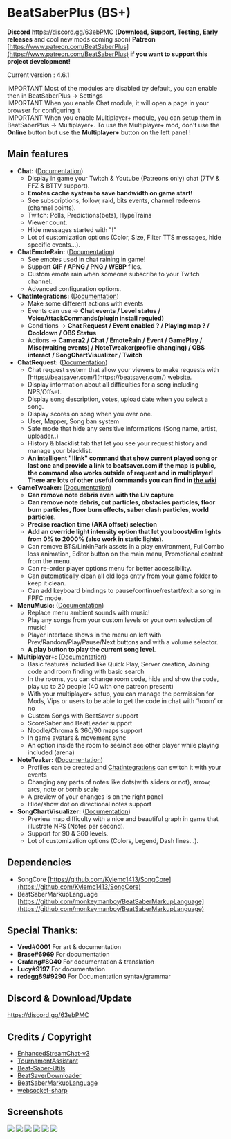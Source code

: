 # BeatSaberPlus (BS+)

**Discord** https://discord.gg/63ebPMC (**Download, Support, Testing, Early releases** and cool new mods coming soon)
**Patreon** [https://www.patreon.com/BeatSaberPlus](https://www.patreon.com/BeatSaberPlus) **if you want to support this project development!**

Current version : 4.6.1

IMPORTANT Most of the modules are disabled by default, you can enable then in BeatSaberPlus -> Settings  
IMPORTANT When you enable Chat module, it will open a page in your browser for configuring it  
IMPORTANT When you enable Multiplayer+ module, you can setup them in BeatSaberPlus -> Multiplayer+. To use the Multiplayer+ mod, don't use the **Online** button but use the **Multiplayer+** button on the left panel !   

## **Main features**

 - **Chat:** ([Documentation](https://github.com/hardcpp/BeatSaberPlus/wiki#chat))
	 - Display in game your Twitch & Youtube (Patreons only) chat (7TV & FFZ & BTTV support).
	 - **Emotes cache system to save bandwidth on game start!** 
	 - See subscriptions, follow, raid, bits events, channel redeems (channel points).
	 - Twitch: Polls, Predictions(bets), HypeTrains
	 - Viewer count.
	 - Hide messages started with "!"
	 - Lot of customization options (Color, Size, Filter TTS messages, hide specific events...).
 - **ChatEmoteRain:** ([Documentation](https://github.com/hardcpp/BeatSaberPlus/wiki#chat-emote-rain))
	 - See emotes used in chat raining in game!
	 - Support **GIF / APNG / PNG / WEBP** files.
	 - Custom emote rain when someone subscribe to your Twitch channel.
	 - Advanced configuration options.
- **ChatIntegrations:** ([Documentation](https://github.com/hardcpp/BeatSaberPlus/wiki#chat-integrations))
 	 - Make some different actions with events
	 - Events can use -> **Chat events / Level status / VoiceAttackCommands(plugin install requied)**
	 - Conditions -> **Chat Request / Event enabled ? / Playing map ? / Cooldown / OBS Status**
	 - Actions -> **Camera2 / Chat / EmoteRain / Event / GamePlay / Misc(waiting events) / NoteTweaker(profile changing) / OBS interact / SongChartVisualizer / Twitch**
 - **ChatRequest:** ([Documentation](https://github.com/hardcpp/BeatSaberPlus/wiki#chat-request))
	 - Chat request system that allow your viewers to make requests with [https://beatsaver.com/](https://beatsaver.com/) website.
	 - Display information about all difficulties for a song including NPS/Offset.
	 - Display song description, votes, upload date when you select a song.
	 - Display scores on song when you over one.
	 - User, Mapper, Song ban system
	 - Safe mode that hide any sensitive informations (Song name, artist, uploader..)
	 - History & blacklist tab that let you see your request history and manage your blacklist.
	 - **An intelligent "!link" command that show current played song or last one and provide a link to beatsaver.com if the map is public, the command also works outside of request and in multiplayer!  
	 There are lots of other useful commands you can find in [the wiki](https://github.com/hardcpp/BeatSaberPlus/wiki/%5BEN%5D-Chat-Request#4---chat-commands)**
 - **GameTweaker:** ([Documentation](https://github.com/hardcpp/BeatSaberPlus/wiki#game-tweaker))  
     - **Can remove note debris even with the Liv capture**
	 - **Can remove note debris, cut particles, obstacles particles, floor burn particles, floor burn effects, saber clash particles, world particles.**
	 - **Precise reaction time (AKA offset) selection**
	 - **Add an override light intensity option that let you boost/dim lights from 0% to 2000% (also work in static lights).**
	 - Can remove BTS/LinkinPark assets in a play environment, FullCombo loss animation, Editor button on the main menu, Promotional content from the menu.
	 - Can re-order player options menu for better accessibility.
	 - Can automatically clean all old logs entry from your game folder to keep it clean.
	 - Can add keyboard bindings to pause/continue/restart/exit a song in FPFC mode.
 - **MenuMusic:** ([Documentation](https://github.com/hardcpp/BeatSaberPlus/wiki#menu-music))
	 - Replace menu ambient sounds with music!
	 - Play any songs from your custom levels or your own selection of music!
	 - Player interface shows in the menu on left with Prev/Random/Play/Pause/Next buttons and with a volume selector.
	 - **A play button to play the current song level**.
 - **Multiplayer+:** ([Documentation](https://github.com/hardcpp/BeatSaberPlus/wiki#multiplayer-plus))  
	 - Basic features included like Quick Play, Server creation, Joining code and room finding with basic search
	 - In the rooms, you can change room code, hide and show the code, play up to 20 people (40 with one patreon present)
	 - With your multiplayer+ setup, you can manage the permission for Mods, Vips or users to be able to get the code in chat with ‘!room’ or no
	 - Custom Songs with BeatSaver support
	 - ScoreSaber and BeatLeader support
	 - Noodle/Chroma & 360/90 maps support
	 - In game avatars & movement sync
	 - An option inside the room to see/not see other player while playing included (arena)
 - **NoteTeaker:** ([Documentation](https://github.com/hardcpp/BeatSaberPlus/wiki#note-tweaker))   
	 - Profiles can be created and [ChatIntegrations](https://github.com/hardcpp/BeatSaberPlus/wiki#chat-integrations) can switch it with your events
	 - Changing any parts of notes like dots(with sliders or not), arrow, arcs, note or bomb scale
	 - A preview of your changes is on the right panel
	 - Hide/show dot on directional notes support
 - **SongChartVisualizer:** ([Documentation](https://github.com/hardcpp/BeatSaberPlus/wiki#song-chart-visualizer))
	 - Preview map difficulty with a nice and beautiful graph in game that illustrate NPS (Notes per second).
	 - Support for 90 & 360 levels.
	 - Lot of customization options (Colors, Legend, Dash lines...).


## **Dependencies**

- SongCore [https://github.com/Kylemc1413/SongCore](https://github.com/Kylemc1413/SongCore)
- BeatSaberMarkupLanguage [https://github.com/monkeymanboy/BeatSaberMarkupLanguage](https://github.com/monkeymanboy/BeatSaberMarkupLanguage)

## **Special Thanks**:
- **Vred#0001** For art & documentation
- **Brase#6969** For documentation
- **Crafang#8040** For documentation & translation
- **Lucy#9197** For documentation
- **redegg89#9290** For Documentation syntax/grammar

## **Discord & Download/Update**
https://discord.gg/63ebPMC 

## **Credits / Copyright**
* [EnhancedStreamChat-v3](https://github.com/brian91292/EnhancedStreamChat-v3)
* [TournamentAssistant](https://github.com/MatrikMoon/TournamentAssistant)
* [Beat-Saber-Utils](https://github.com/Kylemc1413/Beat-Saber-Utils)
* [BeatSaverDownloader](https://github.com/Kylemc1413/BeatSaverDownloader)
* [BeatSaberMarkupLanguage](https://github.com/monkeymanboy/BeatSaberMarkupLanguage)
* [websocket-sharp](https://github.com/sta/websocket-sharp)

## **Screenshots**
![](https://puu.sh/GO6tf/81ff167aab.png)
![](https://puu.sh/GKKJJ/7a481941c5.png)
![](https://puu.sh/GKPcD/ecee2e5d86.png)
![](https://puu.sh/GH9Rn/d9d4966a04.png)
![](https://puu.sh/GH9RA/f6dc522cd1.png)
![](https://puu.sh/GL7BX/0e5f12cfce.jpg)
